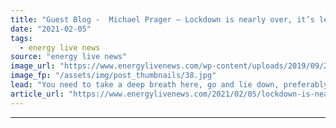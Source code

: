```yaml
---
title: "Guest Blog -  Michael Prager – Lockdown is nearly over, it’s legacy will be creative destruction"
date: "2021-02-05"
tags: 
  - energy live news
source: "energy live news"
image_url: "https://www.energylivenews.com/wp-content/uploads/2019/09/2019-guest-blog-michael-prager-720x412-1.jpg"
image_fp: "/assets/img/post_thumbnails/38.jpg"
lead: "You need to take a deep breath here, go and lie down, preferably in a dark room.  I am about to speak a heresy."
article_url: "https://www.energylivenews.com/2021/02/05/lockdown-is-nearly-over-its-legacy-will-be-creative-destruction/"
---
```


---
